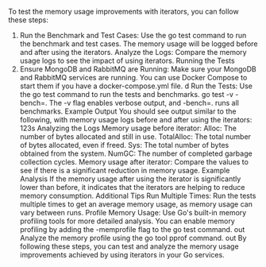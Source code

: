 To test the memory usage improvements with iterators, you can follow these steps:
1. Run the Benchmark and Test Cases:
Use the go test command to run the benchmark and test cases.
The memory usage will be logged before and after using the iterators.
Analyze the Logs:
Compare the memory usage logs to see the impact of using iterators.
Running the Tests
1. Ensure MongoDB and RabbitMQ are Running:
Make sure your MongoDB and RabbitMQ services are running. You can use Docker Compose to start them if you have a docker-compose.yml file.
d
Run the Tests:
Use the go test command to run the tests and benchmarks.
go test -v -bench=.
The -v flag enables verbose output, and -bench=. runs all benchmarks.
Example Output
You should see output similar to the following, with memory usage logs before and after using the iterators:
123s
Analyzing the Logs
Memory usage before iterator:
Alloc: The number of bytes allocated and still in use.
TotalAlloc: The total number of bytes allocated, even if freed.
Sys: The total number of bytes obtained from the system.
NumGC: The number of completed garbage collection cycles.
Memory usage after iterator:
Compare the values to see if there is a significant reduction in memory usage.
Example Analysis
If the memory usage after using the iterator is significantly lower than before, it indicates that the iterators are helping to reduce memory consumption.
Additional Tips
Run Multiple Times:
Run the tests multiple times to get an average memory usage, as memory usage can vary between runs.
Profile Memory Usage:
Use Go's built-in memory profiling tools for more detailed analysis. You can enable memory profiling by adding the -memprofile flag to the go test command.
out
Analyze the memory profile using the go tool pprof command.
out
By following these steps, you can test and analyze the memory usage improvements achieved by using iterators in your Go services.